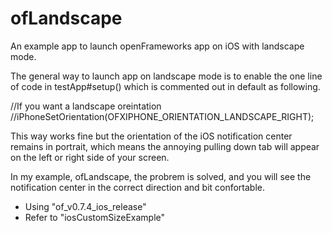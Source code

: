 ofLandscape
====================

An example app to launch openFrameworks app on iOS with landscape mode.

The general way to launch app on landscape mode is to enable the one line
of code in testApp#setup() which is commented out in default as following.

  //If you want a landscape oreintation 
	//iPhoneSetOrientation(OFXIPHONE_ORIENTATION_LANDSCAPE_RIGHT);

This way works fine but the orientation of the iOS notification center
remains in portrait, which means the annoying pulling down tab will appear
on the left or right side of your screen.

In my example, ofLandscape, the probrem is solved, and you will see the
notification center in the correct direction and bit confortable.

<ul>
  <li>Using "of_v0.7.4_ios_release"</li>
  <li>Refer to "iosCustomSizeExample"</li>
</ul>
